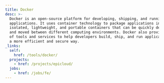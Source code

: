 ```yaml
---
title: Docker
desc: >-
  Docker is an open-source platform for developing, shipping, and running
  applications. It uses container technology to package applications into
  isolated, lightweight, and portable containers that can be quickly deployed
  and moved between different computing environments. Docker also provides a set
  of tools and services to help developers build, ship, and run applications in
  a more efficient and secure way.
_links:
  self:
    href: /tools/docker/
  projects:
    - href: /projects/epicloud/
  jobs:
    - href: /jobs/fe/
---
```

